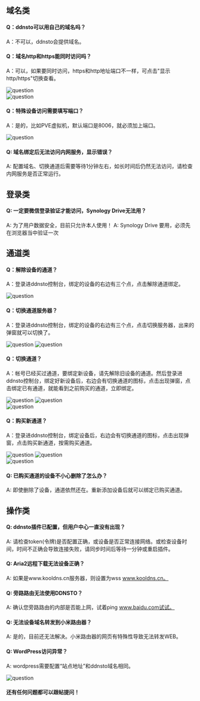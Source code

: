 ## 域名类

#### Q：ddnsto可以用自己的域名吗？

A：不可以，ddnsto会提供域名。


#### Q：域名http和https能同时访问吗？

A：可以，如果要同时访问，https和http地址端口不一样，可点击"显示http/https"切换查看。

   ![question](./question/question10.jpg)  
   ![question](./question/question11.jpg)   

   
#### Q：特殊设备访问需要填写端口？

A：是的，比如PVE虚拟机，默认端口是8006，就必须加上端口。

   ![question](./question/question9.jpg)


#### Q: 域名绑定后无法访问内网服务，显示错误？

A: 配置域名、切换通道后需要等待1分钟左右，如长时间后仍然无法访问，请检查内网服务是否正常运行。



## 登录类

#### Q: 一定要微信登录验证才能访问，Synology Drive无法用？

A: 为了用户数据安全，目前只允许本人使用！
A: Synology Drive 要用，必须先在浏览器当中验证一次



## 通道类

#### Q：解除设备的通道？

A：登录进ddnsto控制台，绑定的设备的右边有三个点，点击解除通道绑定。

   ![question](./question/question2.jpg)


#### Q：切换通道服务器？

 A：登录进ddnsto控制台，绑定的设备的右边有三个点，点击切换服务器，出来的弹窗就可以切换了。  

   ![question](./question/question3.jpg)
   ![question](./question/question4.jpg)   
  
  
#### Q：切换通道？

 A：帐号已经买过通道，要绑定新设备，请先解除旧设备的通道。然后登录进ddnsto控制台，绑定好新设备后，右边会有切换通道的图标，点击出现弹窗，点击绑定已有通道，就能看到之前购买的通道，立即绑定。 
   
   ![question](./question/question5.jpg)
   ![question](./question/question6.jpg)  
   ![question](./question/question7.jpg)  

   
#### Q：购买新通道？

 A：登录进ddnsto控制台，绑定设备后，右边会有切换通道的图标，点击出现弹窗，点击购买新通道，按需购买通道。

   ![question](./question/question5.jpg)
   ![question](./question/question6.jpg)  
   ![question](./question/question8.jpg)  
 
 
#### Q: 已购买通道的设备不小心删除了怎么办？

A: 即使删除了设备，通道依然还在。重新添加设备后就可以绑定已购买通道。 
 
 
 
   
## 操作类

#### Q: ddnsto插件已配置，但用户中心一直没有出现？

A: 请检查token(令牌)是否配置正确，或设备是否正常连接网络。或检查设备时间，时间不正确会导致连接失败，请同步时间后等待一分钟或重启插件。


#### Q: Aria2远程下载无法设备正确？

A: 如果是www.kooldns.cn服务器，则设置为wss www.kooldns.cn。 


#### Q: 旁路路由无法使用DDNSTO？

A: 确认您旁路路由的内部是否能上网，试着ping www.baidu.com试试。



#### Q: 无法设备域名转发到小米路由器？

A: 是的，目前还无法解决。小米路由器的网页有特殊性导致无法转发WEB。 


#### Q: WordPress访问异常？

A: wordpress需要配置“站点地址”和ddnsto域名相同。

   ![question](./question/question1.jpeg)

#### 还有任何问题都可以跟帖提问！
